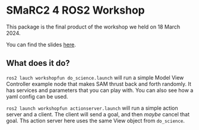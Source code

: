 # SMaRC2 4 ROS2 Workshop
This package is the final product of the workshop we held on 18 March 2024.

You can find the slides [here](/documentation/ROS2%20Workshop.md).

## What does it do?
`ros2 lauch workshopfun do_science.launch` will run a simple Model View Controller example node that makes SAM thrust back and forth randomly. 
It has services and parameters that you can play with. 
You can also see how a yaml config can be used.

`ros2 launch workshopfun actionserver.launch` will run a simple action server and a client. The client will send a goal, and then _maybe_ cancel that goal. 
Ths action server here uses the same View object from `do_science`.
